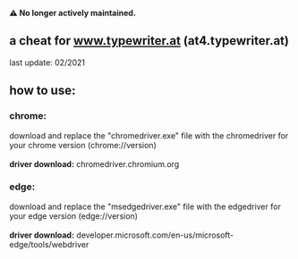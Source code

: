 **⚠️ No longer actively maintained.**


## a cheat for www.typewriter.at (at4.typewriter.at)
last update: 02/2021

## how to use:

### chrome:
download and replace the "chromedriver.exe" file with the chromedriver for your chrome version (chrome://version) <br>
<br>
**driver download:** chromedriver.chromium.org

### edge:
download and replace the "msedgedriver.exe" file with the edgedriver for your edge version (edge://version) <br>
<br>
**driver download:** developer.microsoft.com/en-us/microsoft-edge/tools/webdriver
